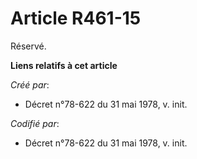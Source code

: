 # Article R461-15

Réservé.

**Liens relatifs à cet article**

_Créé par_:

  - Décret n°78-622 du 31 mai 1978, v. init.

_Codifié par_:

  - Décret n°78-622 du 31 mai 1978, v. init.
